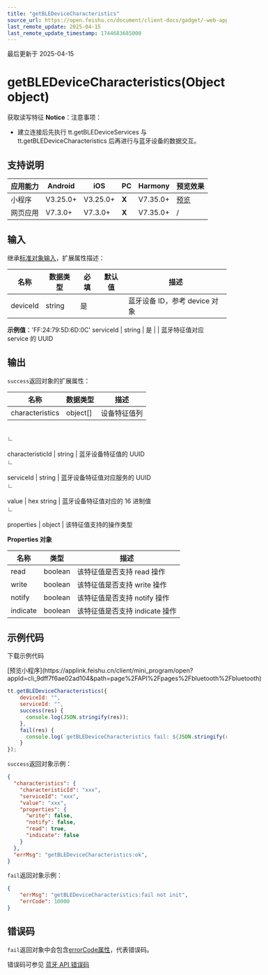 ```yaml
---
title: "getBLEDeviceCharacteristics"
source_url: https://open.feishu.cn/document/client-docs/gadget/-web-app-api/device/ble/getbledevicecharacteristics
last_remote_update: 2025-04-15
last_remote_update_timestamp: 1744683685000
---
```

最后更新于 2025-04-15

# getBLEDeviceCharacteristics(Object object)

获取读写特征
**Notice**：注意事项：
- 建立连接后先执行 tt.getBLEDeviceServices 与 tt.getBLEDeviceCharacteristics 后再进行与蓝牙设备的数据交互。

## 支持说明

应用能力 | Android | iOS | PC | Harmony | 预览效果
--- | --- | --- | --- | --- | ---
小程序 | V3.25.0+ | V3.25.0+ | **X** | V7.35.0+ | [预览](https://applink.feishu.cn/client/mini_program/open?appId=cli_9dff7f6ae02ad104&path=page%2FAPI%2Fpages%2Fbluetooth%2Fbluetooth)
网页应用 | V7.3.0+ | V7.3.0+ | **X** | V7.35.0+ | /

## 输入
继承[标准对象输入](https://open.feishu.cn/document/uYjL24iN/ukzNy4SO3IjL5cjM)，扩展属性描述：

名称 | 数据类型 | 必填 | 默认值 | 描述
--- | --- | --- | --- | ---
deviceId | string | 是 |  | 蓝牙设备 ID，参考 device 对象  
**示例值**：'FF:24:79:5D:6D:0C'
serviceId | string | 是 |  | 蓝牙特征值对应 service 的 UUID

## 输出

`success`返回对象的扩展属性：

名称 | 数据类型 | 描述
--- | --- | ---
characteristics | object[] | 设备特征值列
&emsp;  
                    ∟  
                &nbsp;  
                    characteristicId | string | 蓝牙设备特征值的 UUID
&emsp;  
                    ∟  
                &nbsp;  
                    serviceId | string | 蓝牙设备特征值对应服务的 UUID
&emsp;  
                    ∟  
                &nbsp;  
                    value | hex string | 蓝牙设备特征值对应的 16 进制值
&emsp;  
                    ∟  
                &nbsp;  
                    properties | object | 该特征值支持的操作类型

**Properties 对象**

|名称                |类型      |描述       |
|------------------|--------|---------|
|read              |boolean |该特征值是否支持 read 操作|
|write             |boolean |该特征值是否支持 write 操作|
|notify            |boolean |该特征值是否支持 notify 操作|
|indicate          |boolean |该特征值是否支持 indicate 操作|

## 示例代码

<md-download-code href="https://open.feishu.cn/document/uYjL24iN/uYDM04iNwQjL2ADN" mobileDisplay="none">下载示例代码</md-download-code>

<div style="display: flex">
          [预览小程序](https://applink.feishu.cn/client/mini_program/open?appId=cli_9dff7f6ae02ad104&path=page%2FAPI%2Fpages%2Fbluetooth%2Fbluetooth)

</div> 

```js
tt.getBLEDeviceCharacteristics({
    deviceId: "",
    serviceId: "",
    success(res) {
      console.log(JSON.stringify(res));
    },
    fail(res) {
      console.log(`getBLEDeviceCharacteristics fail: ${JSON.stringify(res)}`);
    }
});
```

`success`返回对象示例：

```json
{
  "characteristics": {
    "characteristicId": "xxx",
    "serviceId": "xxx",
    "value": "xxx",
    "properties": {
      "write": false,
      "notify": false,
      "read": true,
      "indicate": false
    }
  },
  "errMsg": "getBLEDeviceCharacteristics:ok",
}
``` 
`fail`返回对象示例：
```json
{
    "errMsg": "getBLEDeviceCharacteristics:fail not init",
    "errCode": 10000
}
```

## 错误码

`fail`返回对象中会包含[errorCode属性](https://open.feishu.cn/document/uYjL24iN/ukzNy4SO3IjL5cjM#a825f4c8)，代表错误码。

错误码可参见 [蓝牙 API 错误码](https://open.feishu.cn/document/uYjL24iN/uYzNxYjL2cTM24iN3EjN)
